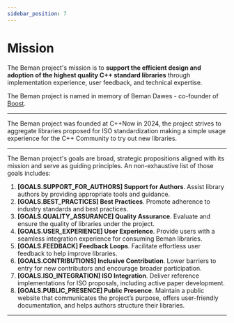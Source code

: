 ```yaml
---
sidebar_position: 7
---
```


# Mission

<!--
SPDX-License-Identifier: Apache-2.0 WITH LLVM-exception
-->

The Beman project's mission is to **support the efficient design and adoption of the highest quality C++ standard libraries** through implementation experience, user feedback, and technical expertise.

The Beman project is named in memory of Beman Dawes - co-founder of [Boost](https://www.boost.org).

---

The Beman project was founded at C++Now in 2024, the project strives to aggregate libraries proposed for ISO standardization making a simple usage experience for the C++ Community to try out new libraries.

---

The Beman project's goals are broad, strategic propositions aligned with its mission and serve as guiding principles.
An non-exhaustive list of those goals includes:

1. **[GOALS.SUPPORT_FOR_AUTHORS] Support for Authors**. Assist library authors by providing appropriate tools and guidance.
2. **[GOALS.BEST_PRACTICES] Best Practices**. Promote adherence to industry standards and best practices.
3. **[GOALS.QUALITY_ASSURANCE] Quality Assurance**. Evaluate and ensure the quality of libraries under the project.
4. **[GOALS.USER_EXPERIENCE] User Experience**. Provide users with a seamless integration experience for consuming Beman libraries.
5. **[GOALS.FEEDBACK] Feedback Loops**. Facilitate effortless user feedback to help improve libraries.
6. **[GOALS.CONTRIBUTIONS] Inclusive Contribution**. Lower barriers to entry for new contributors and encourage broader participation.
7. **[GOALS.ISO_INTEGRATION] ISO Integration**. Deliver reference implementations for ISO proposals, including active paper development.
8. **[GOALS.PUBLIC_PRESENCE] Public Presence**. Maintain a public website that communicates the project’s purpose, offers user-friendly documentation, and helps authors structure their libraries.

---
